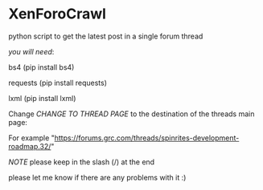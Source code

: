 # XenForoCrawl
python script to get the latest post in a single forum thread

*you will need*: 

bs4 (pip install bs4)

requests (pip install requests)

lxml (pip install lxml)



Change *CHANGE TO THREAD PAGE* to the destination of the threads main page:

For example "https://forums.grc.com/threads/spinrites-development-roadmap.32/"

*NOTE* please keep in the slash (/) at the end

please let me know if there are any problems with it :)
